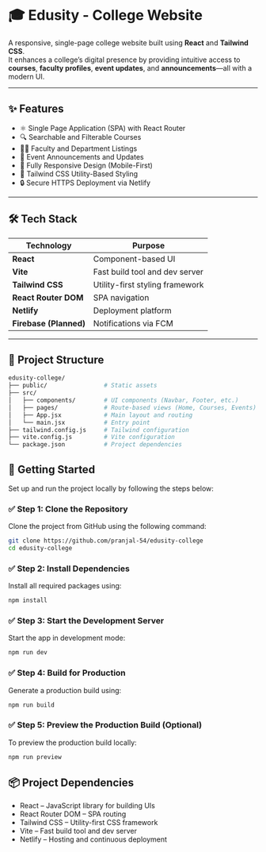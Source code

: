# 🎓 Edusity - College Website

A responsive, single-page college website built using **React** and **Tailwind CSS**.  
It enhances a college’s digital presence by providing intuitive access to **courses**, **faculty profiles**, **event updates**, and **announcements**—all with a modern UI.

---

## ✨ Features

- ⚛️ Single Page Application (SPA) with React Router
- 🔍 Searchable and Filterable Courses
- 👨‍🏫 Faculty and Department Listings
- 📅 Event Announcements and Updates
- 📱 Fully Responsive Design (Mobile-First)
- 🎨 Tailwind CSS Utility-Based Styling
- 🔒 Secure HTTPS Deployment via Netlify

---

## 🛠 Tech Stack

| Technology            | Purpose                          |
|------------------------|----------------------------------|
| **React**              | Component-based UI               |
| **Vite**               | Fast build tool and dev server   |
| **Tailwind CSS**       | Utility-first styling framework  |
| **React Router DOM**   | SPA navigation                   |
| **Netlify**            | Deployment platform              |
| **Firebase (Planned)** | Notifications via FCM            |

---

## 📁 Project Structure

```bash
edusity-college/
├── public/                # Static assets
├── src/
│   ├── components/        # UI components (Navbar, Footer, etc.)
│   ├── pages/             # Route-based views (Home, Courses, Events)
│   ├── App.jsx            # Main layout and routing
│   └── main.jsx           # Entry point
├── tailwind.config.js     # Tailwind configuration
├── vite.config.js         # Vite configuration
└── package.json           # Project dependencies
```
## 🚀 Getting Started

Set up and run the project locally by following the steps below:

### ✅ Step 1: Clone the Repository

Clone the project from GitHub using the following command:

```bash
git clone https://github.com/pranjal-54/edusity-college
cd edusity-college
```

### ✅ Step 2: Install Dependencies

Install all required packages using:

```bash
npm install
```

### ✅ Step 3: Start the Development Server

Start the app in development mode:

```bash
npm run dev
```

### ✅ Step 4: Build for Production

Generate a production build using:

```bash
npm run build
```

### ✅ Step 5: Preview the Production Build (Optional)

To preview the production build locally:

```bash
npm run preview
```

## 📦 Project Dependencies

- React – JavaScript library for building UIs
- React Router DOM – SPA routing
- Tailwind CSS – Utility-first CSS framework
- Vite – Fast build tool and dev server
- Netlify – Hosting and continuous deployment

